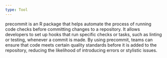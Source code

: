 ```yaml
---
type: Tool
---
```


precommit is an R package that helps automate the process of running code checks before committing changes to a repository. It allows developers to set up hooks that run specific checks or tasks, such as linting or testing, whenever a commit is made. By using precommit, teams can ensure that code meets certain quality standards before it is added to the repository, reducing the likelihood of introducing errors or stylistic issues.
